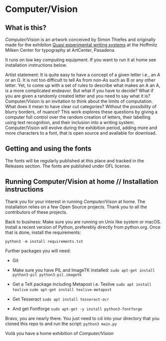 # Computer/Vision

## What is this?
_Computer/Vision_ is an artwork conceived by Simon Thiefes and originally made for the exhibiton [Quasi experimental writing systems](https://hmctartcenter.org/exhibitions/quasi-experimental-writing-systems/) at the Hoffmitz Milken Center for typography at ArtCenter, Pasadena.  

It runs on low key computing equipment. If you want to run it at home see installation instructions below.

Artist statement:
It is quite easy to have a concept of a given letter i.e., an A or an Ω. It is not too difficult to tell As from non-As such as B or any other letter. Yet, to come up with a set of rules to describe what makes an A an A, is a more complicated endeavor. But what if you have to decide? What if you are given a randomly created letter and you need to say what it is?
Computer/Vision is an invitation to think about the limits of computation. What does it mean to have clear cut categories? Without the possibility of blurry borders, of nuance?
This work explores these questions by giving a computer full control over the random creation of letters, their labelling using text recognition, and their inclusion into a writing system. 
Computer/Vision will evolve during the exhibition period, adding more and more characters to a font, that is open source and available for download.

## Getting and using the fonts

The fonts will be regularly published at this place and tracked in the Releases section. The fonts are published under OFL license.

## Running Computer/Vision at home // Installation instructions

Thank you for your interest in running _Computer/Vison_ at home. The installation relies on a few Open Source projects. Thank you to all the contributors of these projects.

Back to business:
Make sure you are running on Unix like system or macOS. 
Install a recent version of Python, preferebly directly from python.org.
Once that is done, install the requirements:

`python3 -m install requirements.txt`

Further packages you will need:

* Git
* Make sure you have PIL and ImageTK installed:
`sudo apt-get install python3-pil python3-pil.imagetk`

* Get a TeX package including Metapost i.e. Texlive
`sudo apt install texlive`
`sudo apt-get install texlive-metapost`
* Get Tesseract
`sudo apt install tesseract-ocr`
* And get Fontforge
`sudo apt-get -y install python3-fontforge`

Bravo, you are nearly there. You just need to cd into your directory that you cloned this repo to and run the script:
`python3 main.py`

Voilà you have a home exhibition of _Computer/Vision_
